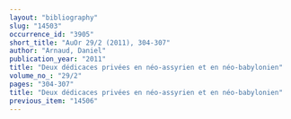 ```yaml
---
layout: "bibliography"
slug: "14503"
occurrence_id: "3905"
short_title: "AuOr 29/2 (2011), 304-307"
author: "Arnaud, Daniel"
publication_year: "2011"
title: "Deux dédicaces privées en néo-assyrien et en néo-babylonien"
volume_no_: "29/2"
pages: "304-307"
title: "Deux dédicaces privées en néo-assyrien et en néo-babylonien"
previous_item: "14506"
---
```

